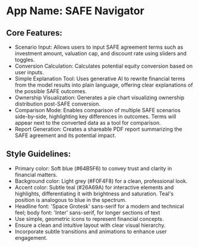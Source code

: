 # **App Name**: SAFE Navigator

## Core Features:

- Scenario Input: Allows users to input SAFE agreement terms such as investment amount, valuation cap, and discount rate using sliders and toggles.
- Conversion Calculation: Calculates potential equity conversion based on user inputs.
- Simple Explanation Tool: Uses generative AI to rewrite financial terms from the model results into plain language, offering clear explanations of the possible SAFE outcomes.
- Ownership Visualization: Generates a pie chart visualizing ownership distribution post-SAFE conversion.
- Comparison Mode: Enables comparison of multiple SAFE scenarios side-by-side, highlighting key differences in outcomes. Terms will appear next to the converted data as a tool for comparison.
- Report Generation: Creates a shareable PDF report summarizing the SAFE agreement and its potential impact.

## Style Guidelines:

- Primary color: Soft blue (#64B5F6) to convey trust and clarity in financial matters.
- Background color: Light grey (#F0F4F8) for a clean, professional look.
- Accent color: Subtle teal (#26A69A) for interactive elements and highlights, differentiating it with brightness and saturation. Teal's position is analogous to blue in the spectrum.
- Headline font: 'Space Grotesk' sans-serif for a modern and technical feel; body font: 'Inter' sans-serif, for longer sections of text
- Use simple, geometric icons to represent financial concepts.
- Ensure a clean and intuitive layout with clear visual hierarchy.
- Incorporate subtle transitions and animations to enhance user engagement.